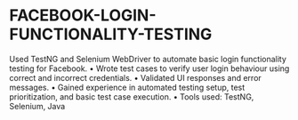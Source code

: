 # FACEBOOK-LOGIN-FUNCTIONALITY-TESTING
Used TestNG and Selenium WebDriver to automate basic login functionality testing for Facebook. 
• Wrote test cases to verify user login behaviour using correct and incorrect credentials. 
• Validated UI responses and error messages. 
• Gained experience in automated testing setup, test prioritization, and basic test case execution. 
• Tools used: TestNG, Selenium, Java
